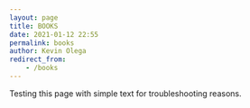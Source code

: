 ```yaml
--- 
layout: page
title: BOOKS
date: 2021-01-12 22:55
permalink: books
author: Kevin Olega
redirect_from:
	- /books 
--- 
```

Testing this page with simple text for troubleshooting reasons.